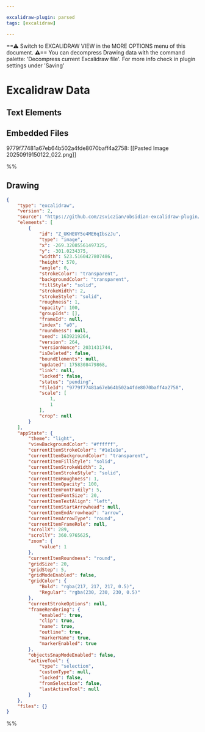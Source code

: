 ```yaml
---

excalidraw-plugin: parsed
tags: [excalidraw]

---
```

==⚠  Switch to EXCALIDRAW VIEW in the MORE OPTIONS menu of this document. ⚠== You can decompress Drawing data with the command palette: 'Decompress current Excalidraw file'. For more info check in plugin settings under 'Saving'


# Excalidraw Data

## Text Elements
## Embedded Files
9779f77481a67eb64b502a4fde8070baff4a2758: [[Pasted Image 20250919150122_022.png]]

%%
## Drawing
```json
{
	"type": "excalidraw",
	"version": 2,
	"source": "https://github.com/zsviczian/obsidian-excalidraw-plugin/releases/tag/2.15.3",
	"elements": [
		{
			"id": "Z_UKHEUY5e4ME6qIbszJu",
			"type": "image",
			"x": -269.32085561497325,
			"y": -301.0234375,
			"width": 523.5160427807486,
			"height": 570,
			"angle": 0,
			"strokeColor": "transparent",
			"backgroundColor": "transparent",
			"fillStyle": "solid",
			"strokeWidth": 2,
			"strokeStyle": "solid",
			"roughness": 1,
			"opacity": 100,
			"groupIds": [],
			"frameId": null,
			"index": "a0",
			"roundness": null,
			"seed": 1639219264,
			"version": 264,
			"versionNonce": 2031431744,
			"isDeleted": false,
			"boundElements": null,
			"updated": 1758308479868,
			"link": null,
			"locked": false,
			"status": "pending",
			"fileId": "9779f77481a67eb64b502a4fde8070baff4a2758",
			"scale": [
				1,
				1
			],
			"crop": null
		}
	],
	"appState": {
		"theme": "light",
		"viewBackgroundColor": "#ffffff",
		"currentItemStrokeColor": "#1e1e1e",
		"currentItemBackgroundColor": "transparent",
		"currentItemFillStyle": "solid",
		"currentItemStrokeWidth": 2,
		"currentItemStrokeStyle": "solid",
		"currentItemRoughness": 1,
		"currentItemOpacity": 100,
		"currentItemFontFamily": 5,
		"currentItemFontSize": 20,
		"currentItemTextAlign": "left",
		"currentItemStartArrowhead": null,
		"currentItemEndArrowhead": "arrow",
		"currentItemArrowType": "round",
		"currentItemFrameRole": null,
		"scrollX": 289,
		"scrollY": 360.9765625,
		"zoom": {
			"value": 1
		},
		"currentItemRoundness": "round",
		"gridSize": 20,
		"gridStep": 5,
		"gridModeEnabled": false,
		"gridColor": {
			"Bold": "rgba(217, 217, 217, 0.5)",
			"Regular": "rgba(230, 230, 230, 0.5)"
		},
		"currentStrokeOptions": null,
		"frameRendering": {
			"enabled": true,
			"clip": true,
			"name": true,
			"outline": true,
			"markerName": true,
			"markerEnabled": true
		},
		"objectsSnapModeEnabled": false,
		"activeTool": {
			"type": "selection",
			"customType": null,
			"locked": false,
			"fromSelection": false,
			"lastActiveTool": null
		}
	},
	"files": {}
}
```
%%